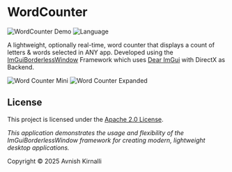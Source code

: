 # WordCounter

![WordCounter Demo](https://img.shields.io/badge/Platform-Windows-blue) ![Language](https://img.shields.io/badge/Language-C%2B%2B-blue)

A lightweight, optionally real-time, word counter that displays a count of letters & words selected in ANY app.
Developed using the [ImGuiBorderlessWindow](https://github.com/AvnishGameDev/ImGuiBorderlessWindow) Framework which uses [Dear ImGui](https://github.com/ocornut/imgui) with DirectX as Backend.

![Word Counter Mini](https://github.com/user-attachments/assets/5dfc9054-5c50-437a-a58c-bdd543cc6092) ![Word Counter Expanded](https://github.com/user-attachments/assets/560dcb4c-cd69-4949-962a-92f79e132b7f)

## License

This project is licensed under the [Apache 2.0 License](http://www.apache.org/licenses/LICENSE-2.0).

*This application demonstrates the usage and flexibility of the ImGuiBorderlessWindow framework for creating modern, lightweight desktop applications.*

Copyright &copy; 2025 Avnish Kirnalli
